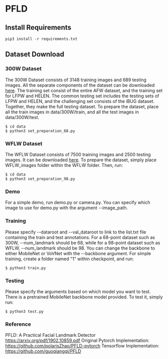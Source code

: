 # PFLD

## Install Requirements
```
pip3 install -r requirements.txt
```
## Dataset Download
### 300W Dataset
The 300W Dataset consists of 3148 training images and 689 testing images. All the separate components of the dataset can be downloaded [here](https://ibug.doc.ic.ac.uk/resources/300-W/). The training set consist of the entire AFW dataset, and the training set for LFPW and HELEN. The common testing set includes the testing sets of LFPW and HELEN, and the challenging set consists of the iBUG dataset. Together, they make the full testing dataset. 
To prepare the dataset, place all the train images in data/300W/train, and all the test images in data/300W/test.
```
$ cd data
$ python3 set_preparation_68.py
```
### WFLW Dataset
The WFLW Dataset consists of 7500 training images and 2500 testing images. It can be downloaded [here](https://pan.baidu.com/s/1paoOpusuyafHY154lqXYrA). 
To prepare the dataset, simply place WFLW_images folder within the WFLW folder. Then, run:
```
$ cd data
$ python3 set_preparation_98.py
```
### Demo
For a simple demo, run demo.py or camera.py. You can specify which image to use for demo.py with the argument --image_path.

### Training
Please specify --dataroot and --val_dataroot to link to the list.txt file containing the train and test annotations. For a 68-point dataset such as 300W, --num_landmark should be 68, while for a 98-point dataset such as WFLW, --num_landmark should be 98. You can change the backbone to either MobileNet or VoVNet with the --backbone argument. For simple training, create a folder named "1" within checkpoint, and run:
```
$ python3 train.py
```

### Testing
Please specify the arguments based on which model you want to test. There is a pretrained MobileNet backbone model provided. To test it, simply run:
 ```
$ python3 test.py
```

### Reference
PFLD: A Practical Facial Landmark Detector https://arxiv.org/pdf/1902.10859.pdf
Original Pytorch Implementation: https://github.com/polarisZhao/PFLD-pytorch
Tensorflow Implementation: https://github.com/guoqiangqi/PFLD
